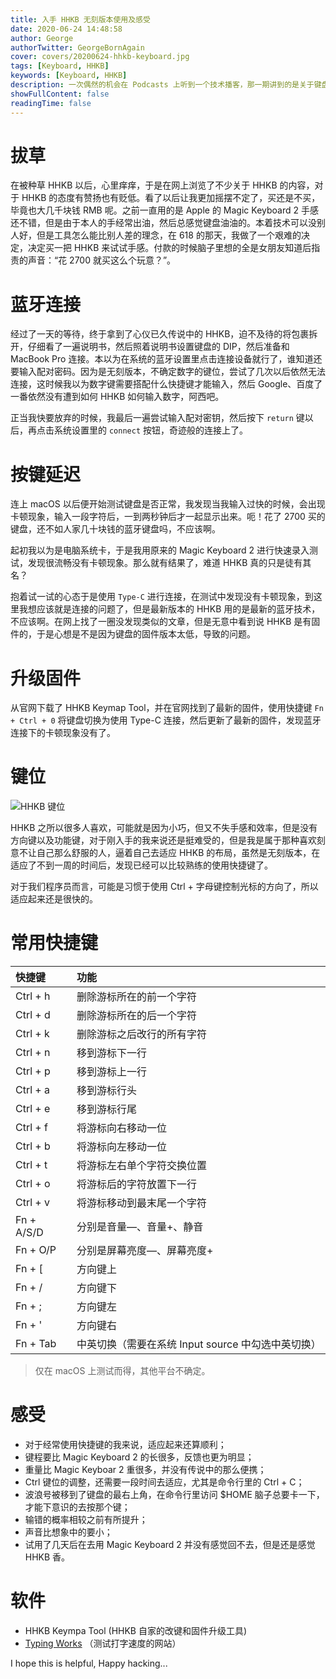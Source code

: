 ```yaml
---
title: 入手 HHKB 无刻版本使用及感受
date: 2020-06-24 14:48:58
author: George
authorTwitter: GeorgeBornAgain
cover: covers/20200624-hhkb-keyboard.jpg
tags: [Keyboard, HHKB]
keywords: [Keyboard, HHKB]
description: 一次偶然的机会在 Podcasts 上听到一个技术播客，那一期讲到的是关于键盘，于是我就被种草了 HHKB 这个牌子。等了大半年，在某东 618 的时候终于入手了 HHKB Professional HYBRID Type-S，用了一周不到，下面来分享一下具体感受。
showFullContent: false
readingTime: false
---
```


# 拔草

在被种草 HHKB 以后，心里痒痒，于是在网上浏览了不少关于 HHKB 的内容，对于 HHKB 的态度有赞扬也有贬低。看了以后让我更加摇摆不定了，买还是不买，毕竟也大几千块钱 RMB 呢。之前一直用的是 Apple 的 Magic Keyboard 2 手感还不错，但是由于本人的手经常出油，然后总感觉键盘油油的。本着技术可以没别人好，但是工具怎么能比别人差的理念，在 618 的那天，我做了一个艰难的决定，决定买一把 HHKB 来试试手感。付款的时候脑子里想的全是女朋友知道后指责的声音：“花 2700 就买这么个玩意？”。

# 蓝牙连接

经过了一天的等待，终于拿到了心仪已久传说中的 HHKB，迫不及待的将包裹拆开，仔细看了一遍说明书，然后照着说明书设置键盘的 DIP，然后准备和 MacBook Pro 连接。本以为在系统的蓝牙设置里点击连接设备就行了，谁知道还要输入配对密码。因为是无刻版本，不确定数字的键位，尝试了几次以后依然无法连接，这时候我以为数字键需要搭配什么快捷键才能输入，然后 Google、百度了一番依然没有遭到如何 HHKB 如何输入数字，阿西吧。

正当我快要放弃的时候，我最后一遍尝试输入配对密钥，然后按下 `return` 键以后，再点击系统设置里的 `connect` 按钮，奇迹般的连接上了。

# 按键延迟

连上 macOS 以后便开始测试键盘是否正常，我发现当我输入过快的时候，会出现卡顿现象，输入一段字符后，一到两秒钟后才一起显示出来。呃！花了 2700 买的键盘，还不如人家几十块钱的蓝牙键盘吗，不应该啊。

起初我以为是电脑系统卡，于是我用原来的 Magic Keyboard 2 进行快速录入测试，发现很流畅没有卡顿现象。那么就有结果了，难道 HHKB 真的只是徒有其名？

抱着试一试的心态于是使用 `Type-C` 进行连接，在测试中发现没有卡顿现象，到这里我想应该就是连接的问题了，但是最新版本的 HHKB 用的是最新的蓝牙技术，不应该啊。在网上找了一圈没发现类似的文章，但是无意中看到说 HHKB 是有固件的，于是心想是不是因为键盘的固件版本太低，导致的问题。

# 升级固件

从官网下载了 HHKB Keymap Tool，并在官网找到了最新的固件，使用快捷键 `Fn + Ctrl + 0` 将键盘切换为使用 Type-C 连接，然后更新了最新的固件，发现蓝牙连接下的卡顿现象没有了。

# 键位

![HHKB 键位](/article/20200623-hhkb-keymap.png)

HHKB 之所以很多人喜欢，可能就是因为小巧，但又不失手感和效率，但是没有方向键以及功能键，对于刚入手的我来说还是挺难受的，但是我是属于那种喜欢刻意不让自己那么舒服的人，逼着自己去适应 HHKB 的布局，虽然是无刻版本，在适应了不到一周的时间后，发现已经可以比较熟练的使用快捷键了。

对于我们程序员而言，可能是习惯于使用 Ctrl + 字母键控制光标的方向了，所以适应起来还是很快的。

# 常用快捷键 

|  快捷键  |  功能  |
|:-----------|:-----------------------|
|  Ctrl + h  |  删除游标所在的前一个字符  |
|  Ctrl + d  |  删除游标所在的后一个字符  |
|  Ctrl + k  |  删除游标之后改行的所有字符  |
|  Ctrl + n  |  移到游标下一行  |
|  Ctrl + p  |  移到游标上一行  |
|  Ctrl + a  |  移到游标行头  |
|  Ctrl + e  |  移到游标行尾  |
|  Ctrl + f  |  将游标向右移动一位  |
|  Ctrl + b  |  将游标向左移动一位  |
|  Ctrl + t  |  将游标左右单个字符交换位置  |
|  Ctrl + o  |  将游标后的字符放置下一行  |
|  Ctrl + v  |  将游标移动到最末尾一个字符  |
|  Fn + A/S/D  |  分别是音量—、音量+、静音  |
|  Fn + O/P  |  分别是屏幕亮度—、屏幕亮度+  |
|  Fn + [  |  方向键上  |
|  Fn + /  |  方向键下  |
|  Fn + ;  |  方向键左  |
|  Fn + '  |  方向键右  |
|  Fn + Tab  |  中英切换（需要在系统 Input source 中勾选中英切换）  |

> 仅在 macOS 上测试而得，其他平台不确定。

# 感受

* 对于经常使用快捷键的我来说，适应起来还算顺利；
* 键程要比 Magic Keyboard 2 的长很多，反馈也更为明显；
* 重量比 Magic Keyboar 2 重很多，并没有传说中的那么便携；
* Ctrl 键位的调整，还需要一段时间去适应，尤其是命令行里的 Ctrl + C；
* 波浪号被移到了键盘的最右上角，在命令行里访问 $HOME 脑子总要卡一下，才能下意识的去按那个键；
* 输错的概率相较之前有所提升；
* 声音比想象中的要小；
* 试用了几天后在去用 Magic Keyboard 2 并没有感觉回不去，但是还是感觉 HHKB 香。

# 软件

* HHKB Keympa Tool (HHKB 自家的改键和固件升级工具)
* [Typing Works](https://typing.works/) （测试打字速度的网站）

I hope this is helpful, Happy hacking...
